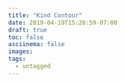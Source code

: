 ```yaml
---
title: "Kind Contour"
date: 2019-04-19T15:28:59-07:00
draft: true
toc: false
asciinema: false
images:
tags: 
  - untagged
---
```


